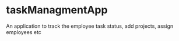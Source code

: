 # taskManagmentApp
An application to track the employee task status, add projects, assign employees etc
